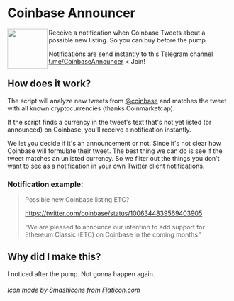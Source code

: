 # Coinbase Announcer
<img src="https://github.com/jvandenaardweg/coinbase-announcer/blob/master/logo.png?raw=true" width="90" align="left" />

Receive a notification when Coinbase Tweets about a possible new listing. So you can buy before the pump.

Notifications are send instantly to this Telegram channel [t.me/CoinbaseAnnouncer](https://t.me/CoinbaseAnnouncer) < Join!





## How does it work?
The script will analyze new tweets from [@coinbase](https://twitter.com/coinbase/coinbase) and matches the tweet with all known cryptocurrencies (thanks Coinmarketcap).

If the script finds a currency in the tweet's text that's not yet listed (or announced) on Coinbase, you'll receive a notification instantly.

We let you decide if it's an announcement or not. Since it's not clear how Coinbase will formulate their tweet. The best thing we can do is see if the tweet matches an unlisted currency. So we filter out the things you don't want to see as a notification in your own Twitter client notifications.

### Notification example:
> Possible new Coinbase listing ETC? 
> 
> https://twitter.com/coinbase/status/1006344839569403905 
> 
> "We are pleased to announce our intention to add support for Ethereum Classic (ETC) on Coinbase in the coming months."

## Why did I make this?
I noticed after the pump. Not gonna happen again.

###### Icon made by Smashicons from [Flaticon.com](https://www.flaticon.com)
